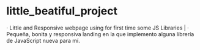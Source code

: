 # little_beatiful_project
· Little and Responsive webpage using for first time some JS Libraries
|
· Pequeña, bonita y responsiva landing en la que implemento alguna librería de JavaScript nueva para mí. 
